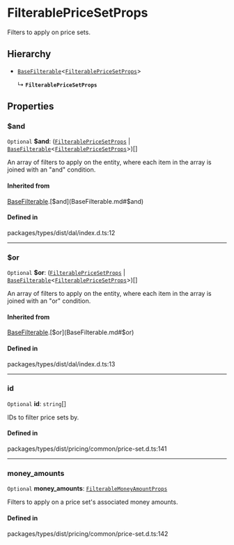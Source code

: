 # FilterablePriceSetProps

Filters to apply on price sets.

## Hierarchy

- [`BaseFilterable`](BaseFilterable.md)<[`FilterablePriceSetProps`](FilterablePriceSetProps.md)\>

  ↳ **`FilterablePriceSetProps`**

## Properties

### $and

 `Optional` **$and**: ([`FilterablePriceSetProps`](FilterablePriceSetProps.md) \| [`BaseFilterable`](BaseFilterable.md)<[`FilterablePriceSetProps`](FilterablePriceSetProps.md)\>)[]

An array of filters to apply on the entity, where each item in the array is joined with an "and" condition.

#### Inherited from

[BaseFilterable](BaseFilterable.md).[$and](BaseFilterable.md#$and)

#### Defined in

packages/types/dist/dal/index.d.ts:12

___

### $or

 `Optional` **$or**: ([`FilterablePriceSetProps`](FilterablePriceSetProps.md) \| [`BaseFilterable`](BaseFilterable.md)<[`FilterablePriceSetProps`](FilterablePriceSetProps.md)\>)[]

An array of filters to apply on the entity, where each item in the array is joined with an "or" condition.

#### Inherited from

[BaseFilterable](BaseFilterable.md).[$or](BaseFilterable.md#$or)

#### Defined in

packages/types/dist/dal/index.d.ts:13

___

### id

 `Optional` **id**: `string`[]

IDs to filter price sets by.

#### Defined in

packages/types/dist/pricing/common/price-set.d.ts:141

___

### money\_amounts

 `Optional` **money\_amounts**: [`FilterableMoneyAmountProps`](FilterableMoneyAmountProps.md)

Filters to apply on a price set's associated money amounts.

#### Defined in

packages/types/dist/pricing/common/price-set.d.ts:142
